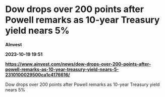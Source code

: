 # Dow drops over 200 points after Powell remarks as 10-year Treasury yield nears 5%
**AInvest**

**2023-10-19 19:51**

**https://www.ainvest.com/news/dow-drops-over-200-points-after-powell-remarks-as-10-year-treasury-yield-nears-5-2310100029500ca1c4176616/**

Dow drops over 200 points after Powell remarks as 10-year Treasury yield nears 5%